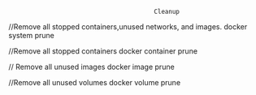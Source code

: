                                             Cleanup
//Remove all stopped containers,unused networks, and images.
docker system prune

//Remove all stopped containers
docker container prune

// Remove all unused images
docker image prune

//Remove all unused volumes 
docker volume prune
